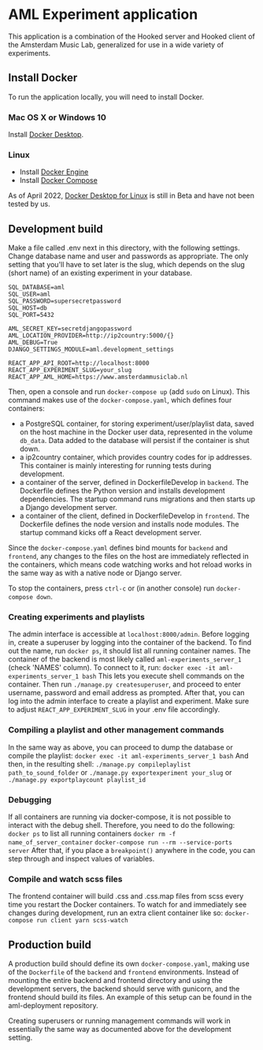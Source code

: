 # AML Experiment application
This application is a combination of the Hooked server and Hooked client of the Amsterdam Music Lab, generalized for use in a wide variety of experiments.

## Install Docker
To run the application locally, you will need to install Docker.

### Mac OS X or Windows 10
Install [Docker Desktop](https://docs.docker.com/desktop/).

### Linux
* Install [Docker Engine](https://docs.docker.com/engine/install/)
* Install [Docker Compose](https://docs.docker.com/compose/install/)

As of April 2022, [Docker Desktop for Linux](https://docs.docker.com/desktop/linux/) is still in Beta and have not been tested by us.

## Development build
Make a file called .env next in this directory, with the following settings. Change database name and user and passwords as appropriate. The only setting that you'll have to set later is the slug, which depends on the slug (short name) of an existing experiment in your database.
```
SQL_DATABASE=aml
SQL_USER=aml
SQL_PASSWORD=supersecretpassword
SQL_HOST=db
SQL_PORT=5432

AML_SECRET_KEY=secretdjangopassword
AML_LOCATION_PROVIDER=http://ip2country:5000/{}
AML_DEBUG=True
DJANGO_SETTINGS_MODULE=aml.development_settings

REACT_APP_API_ROOT=http://localhost:8000
REACT_APP_EXPERIMENT_SLUG=your_slug
REACT_APP_AML_HOME=https://www.amsterdammusiclab.nl
```
Then, open a console and run
`docker-compose up` (add `sudo` on Linux).
This command makes use of the `docker-compose.yaml`, which defines four containers:
- a PostgreSQL container, for storing experiment/user/playlist data, saved on the host machine in the Docker user data, represented in the volume `db_data`. Data added to the database will persist if the container is shut down.
- a ip2country container, which provides country codes for ip addresses. This container is mainly interesting for running tests during development.
- a container of the server, defined in DockerfileDevelop in `backend`. The Dockerfile defines the Python version and installs development dependencies. The startup command runs migrations and then starts up a Django development server.
- a container of the client, defined in DockerfileDevelop in `frontend`. The Dockerfile defines the node version and installs node modules. The startup command kicks off a React development server.

Since the `docker-compose.yaml` defines bind mounts for `backend` and `frontend`, any changes to the files on the host are immediately reflected in the containers, which means code watching works and hot reload works in the same way as with a native node or Django server.

To stop the containers, press `ctrl-c` or (in another console) run
`docker-compose down`.

### Creating experiments and playlists
The admin interface is accessible at `localhost:8000/admin`. Before logging in, create a superuser by logging into the container of the backend. To find out the name, run `docker ps`, it should list all running container names. The container of the backend is most likely called `aml-experiments_server_1` (check 'NAMES' column). To connect to it, run:
`docker exec -it aml-experiments_server_1 bash`
This lets you execute shell commands on the container.
Then run `./manage.py createsuperuser`, and proceed to enter username, password and email address as prompted. After that, you can log into the admin interface to create a playlist and experiment. Make sure to adjust `REACT_APP_EXPERIMENT_SLUG` in your .env file accordingly.

### Compiling a playlist and other management commands
In the same way as above, you can proceed to dump the database or compile the playlist:
`docker exec -it aml-experiments_server_1 bash`
And then, in the resulting shell:
`./manage.py compileplaylist path_to_sound_folder` or
`./manage.py exportexperiment your_slug` or
`./manage.py exportplaycount playlist_id`

### Debugging
If all containers are running via docker-compose, it is not possible to interact with the debug shell. Therefore, you need to do the following:
`docker ps` to list all running containers
`docker rm -f name_of_server_container`
`docker-compose run --rm --service-ports server`
After that, if you place a `breakpoint()` anywhere in the code, you can step through and inspect values of variables.

### Compile and watch scss files
The frontend container will build .css and .css.map files from scss every time you restart the Docker containers. To watch for and immediately see changes during development, run an extra client container like so:
`docker-compose run client yarn scss-watch`

## Production build
A production build should define its own `docker-compose.yaml`, making use of the `Dockerfile` of the `backend` and `frontend` environments. Instead of mounting the entire backend and frontend directory and using the development servers, the backend should serve with gunicorn, and the frontend should build its files. An example of this setup can be found in the aml-deployment repository.

Creating superusers or running management commands will work in essentially the same way as documented above for the development setting.
